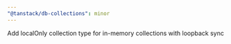 ```yaml
---
"@tanstack/db-collections": minor
---
```


Add localOnly collection type for in-memory collections with loopback sync